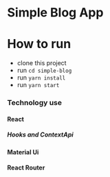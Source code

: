 # Simple Blog App

# How to run

- clone this project
- run `cd simple-blog`
- run `yarn install`
- run `yarn start`

### Technology use
#### React
##### Hooks and ContextApi
#### Material Ui
#### React Router